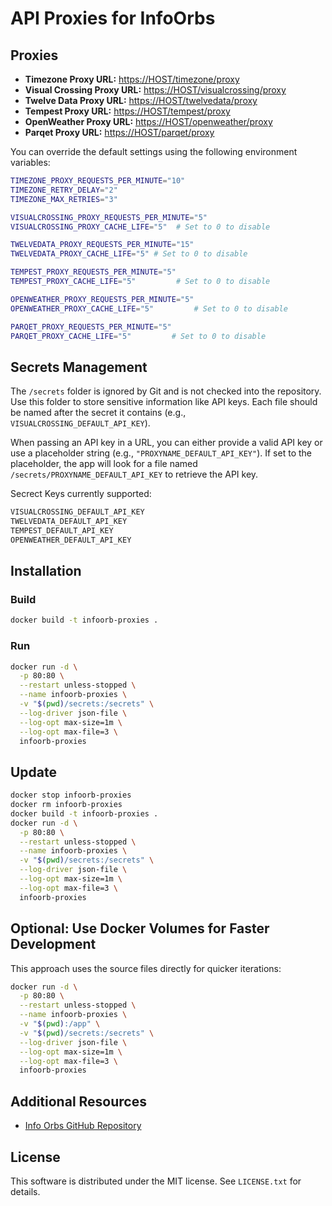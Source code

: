# API Proxies for InfoOrbs

## Proxies

- **Timezone Proxy URL:** [https://HOST/timezone/proxy](http://localhost/timezone/proxy?timeZone=America/Bogota&force=false)
- **Visual Crossing Proxy URL:** [https://HOST/visualcrossing/proxy](http://localhost/visualcrossing/proxy/Stow,%20OH/next3days?key=VISUALCROSSING_DEFAULT_API_KEY&unitGroup=us&include=days,current&iconSet=icons1&lang=en)
- **Twelve Data Proxy URL:** [https://HOST/twelvedata/proxy](http://localhost/twelvedata/proxy?apikey=TWELVEDATA_DEFAULT_API_KEY&symbol=AAPL)
- **Tempest Proxy URL:** [https://HOST/tempest/proxy](http://localhost/tempest/proxy?station_id=<YOUR_STATION_ID>&units_temp=f&units_wind=mph&units_pressure=mb&units_precip=in&units_distance=mi&api_key=TEMPEST_DEFAULT_API_KEY)
- **OpenWeather Proxy URL:** [https://HOST/openweather/proxy](http://localhost/openweather/proxy?lat=41.9795&lon=-87.8865&appid=OPENWEATHER_DEFAULT_API_KEY&units=imperial&exclude=minutely,hourly,alerts&lang=en&cnt=3)
- **Parqet Proxy URL:** [https://HOST/parqet/proxy](http://localhost/parqet/proxy?id=66bf0c987debfb4f2bfd6539&timeframe=1w&perf=totalReturnGross&perfChart=perfHistory)

You can override the default settings using the following environment variables:

```bash
TIMEZONE_PROXY_REQUESTS_PER_MINUTE="10"
TIMEZONE_RETRY_DELAY="2"
TIMEZONE_MAX_RETRIES="3"

VISUALCROSSING_PROXY_REQUESTS_PER_MINUTE="5"
VISUALCROSSING_PROXY_CACHE_LIFE="5"  # Set to 0 to disable

TWELVEDATA_PROXY_REQUESTS_PER_MINUTE="15"
TWELVEDATA_PROXY_CACHE_LIFE="5" # Set to 0 to disable

TEMPEST_PROXY_REQUESTS_PER_MINUTE="5"
TEMPEST_PROXY_CACHE_LIFE="5"         # Set to 0 to disable

OPENWEATHER_PROXY_REQUESTS_PER_MINUTE="5"
OPENWEATHER_PROXY_CACHE_LIFE="5"         # Set to 0 to disable

PARQET_PROXY_REQUESTS_PER_MINUTE="5"
PARQET_PROXY_CACHE_LIFE="5"         # Set to 0 to disable
```

## Secrets Management

The `/secrets` folder is ignored by Git and is not checked into the repository. Use this folder to store sensitive information like API keys. Each file should be named after the secret it contains (e.g., `VISUALCROSSING_DEFAULT_API_KEY`).

When passing an API key in a URL, you can either provide a valid API key or use a placeholder string (e.g., `"PROXYNAME_DEFAULT_API_KEY"`). If set to the placeholder, the app will look for a file named `/secrets/PROXYNAME_DEFAULT_API_KEY` to retrieve the API key.

Secrect Keys currently supported:

```bash
VISUALCROSSING_DEFAULT_API_KEY
TWELVEDATA_DEFAULT_API_KEY
TEMPEST_DEFAULT_API_KEY
OPENWEATHER_DEFAULT_API_KEY
```

## Installation

### Build

```bash
docker build -t infoorb-proxies .
```

### Run

```bash
docker run -d \
  -p 80:80 \
  --restart unless-stopped \
  --name infoorb-proxies \
  -v "$(pwd)/secrets:/secrets" \
  --log-driver json-file \
  --log-opt max-size=1m \
  --log-opt max-file=3 \
  infoorb-proxies
```

## Update

```bash
docker stop infoorb-proxies
docker rm infoorb-proxies
docker build -t infoorb-proxies .
docker run -d \
  -p 80:80 \
  --restart unless-stopped \
  --name infoorb-proxies \
  -v "$(pwd)/secrets:/secrets" \
  --log-driver json-file \
  --log-opt max-size=1m \
  --log-opt max-file=3 \
  infoorb-proxies
```

## Optional: Use Docker Volumes for Faster Development

This approach uses the source files directly for quicker iterations:

```bash
docker run -d \
  -p 80:80 \
  --restart unless-stopped \
  --name infoorb-proxies \
  -v "$(pwd):/app" \
  -v "$(pwd)/secrets:/secrets" \
  --log-driver json-file \
  --log-opt max-size=1m \
  --log-opt max-file=3 \
  infoorb-proxies
```

## Additional Resources

- [Info Orbs GitHub Repository](https://github.com/brettdottech/info-orbs)

## License

This software is distributed under the MIT license. See `LICENSE.txt` for details.
